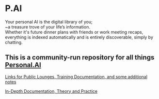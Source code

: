 # P.AI

Your personal AI is the digital library of you;  
~a treasure trove of your life’s information.  
Whether it's future dinner plans with friends or work meeting recaps, everything is indexed automatically and is entirely discoverable, simply by chatting.

## This is a community-run repository for all things [Personal.AI](https://personal.ai)

[Links for Public Lounges, Training Documentation, and some additional notes](https://github.com/Az-Neter/PAI/blob/main/Community%20Links.md)
  
[In-Depth Documentation, Theory and Practice](https://github.com/Az-Neter/PAI/blob/main/InDepth%20Links.md)
